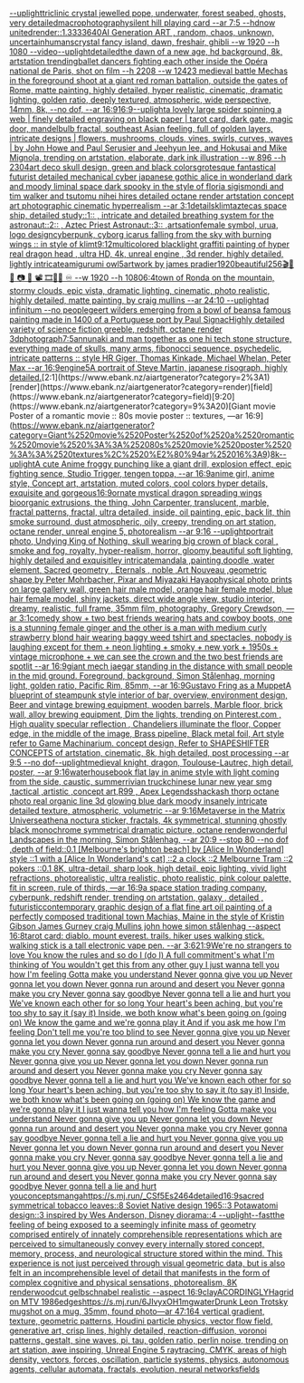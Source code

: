 [--uplight](https://www.ebank.nz/aiartgenerator?category=--uplight)[triclinic crystal jewelled pope, underwater, forest seabed, ghosts, very detailed](https://www.ebank.nz/aiartgenerator?category=triclinic%2520crystal%2520jewelled%2520pope%2C%2520underwater%2C%2520forest%2520seabed%2C%2520ghosts%2C%2520very%2520detailed)[macrophotography](https://www.ebank.nz/aiartgenerator?category=macrophotography)[silent hill playing card --ar 7:5 --hd](https://www.ebank.nz/aiartgenerator?category=silent%2520hill%2520playing%2520card%2520--ar%25207%3A5%2520--hd)[now united](https://www.ebank.nz/aiartgenerator?category=now%2520united)[render::1.3333](https://www.ebank.nz/aiartgenerator?category=render%3A%3A1.3333)[640](https://www.ebank.nz/aiartgenerator?category=640)[AI Generation ART , random, chaos, unknown, uncertain](https://www.ebank.nz/aiartgenerator?category=AI%2520Generation%2520ART%2520%2C%2520random%2C%2520chaos%2C%2520unknown%2C%2520uncertain)[humans](https://www.ebank.nz/aiartgenerator?category=humans)[crystal fancy island, dawn, freshair, ghibli --w 1920 --h 1080 --video](https://www.ebank.nz/aiartgenerator?category=crystal%2520fancy%2520island%2C%2520dawn%2C%2520freshair%2C%2520ghibli%2520--w%25201920%2520--h%25201080%2520--video)[--uplight](https://www.ebank.nz/aiartgenerator?category=--uplight)[detailed](https://www.ebank.nz/aiartgenerator?category=detailed)[the dawn of a new age, hd background, 8k, artstation trending](https://www.ebank.nz/aiartgenerator?category=the%2520dawn%2520of%2520a%2520new%2520age%2C%2520hd%2520background%2C%25208k%2C%2520artstation%2520trending)[ballet dancers fighting each other inside the Opéra national de Paris, shot on film --h 2208 --w 1242](https://www.ebank.nz/aiartgenerator?category=ballet%2520dancers%2520fighting%2520each%2520other%2520inside%2520the%2520Op%C3%A9ra%2520national%2520de%2520Paris%2C%2520shot%2520on%2520film%2520--h%25202208%2520--w%25201242)[3 medieval battle Mechas in the foreground shoot at a giant red roman battalion, outside the gates of Rome, matte painting, highly detailed, hyper realistic, cinematic, dramatic lighting, golden ratio, deeply textured, atmospheric, wide perspective, 14mm, 8k, --no dof, --ar 16:9](https://www.ebank.nz/aiartgenerator?category=3%2520medieval%2520battle%2520Mechas%2520in%2520the%2520foreground%2520shoot%2520at%2520a%2520giant%2520red%2520roman%2520battalion%2C%2520outside%2520the%2520gates%2520of%2520Rome%2C%2520matte%2520painting%2C%2520highly%2520detailed%2C%2520hyper%2520realistic%2C%2520cinematic%2C%2520dramatic%2520lighting%2C%2520golden%2520ratio%2C%2520deeply%2520textured%2C%2520atmospheric%2C%2520wide%2520perspective%2C%252014mm%2C%25208k%2C%2520--no%2520dof%2C%2520--ar%252016%3A9)[16:9](https://www.ebank.nz/aiartgenerator?category=16%3A9)[--uplight](https://www.ebank.nz/aiartgenerator?category=--uplight)[a lovely large spider spinning a web | finely detailed engraving on black paper | tarot card, dark gate, magic door, mandelbulb fractal, southeast Asian feeling, full of golden layers, intricate designs | flowers, mushrooms, clouds, vines, swirls, curves, waves | by John Howe and Paul Serusier and Jeehyun lee, and Hokusai and Mike Mignola, trending on artstation, elaborate, dark ink illustration --w 896 --h 2304](https://www.ebank.nz/aiartgenerator?category=a%2520lovely%2520large%2520spider%2520spinning%2520a%2520web%2520%7C%2520finely%2520detailed%2520engraving%2520on%2520black%2520paper%2520%7C%2520tarot%2520card%2C%2520dark%2520gate%2C%2520magic%2520door%2C%2520mandelbulb%2520fractal%2C%2520southeast%2520Asian%2520feeling%2C%2520full%2520of%2520golden%2520layers%2C%2520intricate%2520designs%2520%7C%2520flowers%2C%2520mushrooms%2C%2520clouds%2C%2520vines%2C%2520swirls%2C%2520curves%2C%2520waves%2520%7C%2520by%2520John%2520Howe%2520and%2520Paul%2520Serusier%2520and%2520Jeehyun%2520lee%2C%2520and%2520Hokusai%2520and%2520Mike%2520Mignola%2C%2520trending%2520on%2520artstation%2C%2520elaborate%2C%2520dark%2520ink%2520illustration%2520--w%2520896%2520--h%25202304)[art deco skull design, green and black colors](https://www.ebank.nz/aiartgenerator?category=art%2520deco%2520skull%2520design%2C%2520green%2520and%2520black%2520colors)[grotesque fantastical futurist detailed mechanical cyber japanese gothic alice in wonderland dark and moody liminal space dark spooky in the style of floria sigismondi and tim walker and tsutomu nihei hires detailed octane render artstation concept art photographic cinematic hyperrealism --ar 3:1](https://www.ebank.nz/aiartgenerator?category=grotesque%2520fantastical%2520futurist%2520detailed%2520mechanical%2520cyber%2520japanese%2520gothic%2520alice%2520in%2520wonderland%2520dark%2520and%2520moody%2520liminal%2520space%2520dark%2520spooky%2520in%2520the%2520style%2520of%2520floria%2520sigismondi%2520and%2520tim%2520walker%2520and%2520tsutomu%2520nihei%2520hires%2520detailed%2520octane%2520render%2520artstation%2520concept%2520art%2520photographic%2520cinematic%2520hyperrealism%2520--ar%25203%3A1)[details](https://www.ebank.nz/aiartgenerator?category=details)[klimt](https://www.ebank.nz/aiartgenerator?category=klimt)[aztecas space ship, detailed study::1:: , intricate and detailed  breathing system for the astronaut::2:: , Aztec Priest Astronaut::3:: ,](https://www.ebank.nz/aiartgenerator?category=aztecas%2520space%2520ship%2C%2520detailed%2520study%3A%3A1%3A%3A%2520%2C%2520intricate%2520and%2520detailed%2520%2520breathing%2520system%2520for%2520the%2520astronaut%3A%3A2%3A%3A%2520%2C%2520Aztec%2520Priest%2520Astronaut%3A%3A3%3A%3A%2520%2C)[artsation](https://www.ebank.nz/aiartgenerator?category=artsation)[female symbol, urua, logo design](https://www.ebank.nz/aiartgenerator?category=female%2520symbol%2C%2520urua%2C%2520logo%2520design)[cyberpunk, cyborg icarus falling from the sky with burning wings :: in style of klimt](https://www.ebank.nz/aiartgenerator?category=cyberpunk%2C%2520cyborg%2520icarus%2520falling%2520from%2520the%2520sky%2520with%2520burning%2520wings%2520%3A%3A%2520in%2520style%2520of%2520klimt)[9:12](https://www.ebank.nz/aiartgenerator?category=9%3A12)[multicolored blacklight graffiti painting of hyper real dragon head , ultra HD, 4k, unreal engine , 3d render, highly detailed, lightly intricate](https://www.ebank.nz/aiartgenerator?category=multicolored%2520blacklight%2520graffiti%2520painting%2520of%2520hyper%2520real%2520dragon%2520head%2520%2C%2520ultra%2520HD%2C%25204k%2C%2520unreal%2520engine%2520%2C%25203d%2520render%2C%2520highly%2520detailed%2C%2520lightly%2520intricate)[amigurumi owl](https://www.ebank.nz/aiartgenerator?category=amigurumi%2520owl)[5](https://www.ebank.nz/aiartgenerator?category=5)[artwork by james pradier](https://www.ebank.nz/aiartgenerator?category=artwork%2520by%2520james%2520pradier)[1920](https://www.ebank.nz/aiartgenerator?category=1920)[beautiful](https://www.ebank.nz/aiartgenerator?category=beautiful)[256](https://www.ebank.nz/aiartgenerator?category=256)[🎬🌈📼 📷  🎥 📽 🎞🧬🌌 ♾️ --w 1920 --h 1080](https://www.ebank.nz/aiartgenerator?category=%F0%9F%8E%AC%F0%9F%8C%88%F0%9F%93%BC%2520%F0%9F%93%B7%2520%2520%F0%9F%8E%A5%2520%F0%9F%93%BD%2520%F0%9F%8E%9E%F0%9F%A7%AC%F0%9F%8C%8C%2520%E2%99%BE%EF%B8%8F%2520--w%25201920%2520--h%25201080)[6:4](https://www.ebank.nz/aiartgenerator?category=6%3A4)[town of Ronda on the mountain, stormy clouds, epic vista, dramatic lighting, cinematic, photo realistic, highly detailed, matte painting, by craig mullins --ar 24:10 --uplight](https://www.ebank.nz/aiartgenerator?category=town%2520of%2520Ronda%2520on%2520the%2520mountain%2C%2520stormy%2520clouds%2C%2520epic%2520vista%2C%2520dramatic%2520lighting%2C%2520cinematic%2C%2520photo%2520realistic%2C%2520highly%2520detailed%2C%2520matte%2520painting%2C%2520by%2520craig%2520mullins%2520--ar%252024%3A10%2520--uplight)[ad infinitum --no people](https://www.ebank.nz/aiartgenerator?category=ad%2520infinitum%2520--no%2520people)[geert wilders emerging from a bowl of beans](https://www.ebank.nz/aiartgenerator?category=geert%2520wilders%2520emerging%2520from%2520a%2520bowl%2520of%2520beans)[a famous painting made in 1400 of a Portuguese port by Paul Signac](https://www.ebank.nz/aiartgenerator?category=a%2520famous%2520painting%2520made%2520in%25201400%2520of%2520a%2520Portuguese%2520port%2520by%2520Paul%2520Signac)[Highly detailed variety of science fiction greeble, redshift, octane render 3d](https://www.ebank.nz/aiartgenerator?category=Highly%2520detailed%2520variety%2520of%2520science%2520fiction%2520greeble%2C%2520redshift%2C%2520octane%2520render%25203d)[photograph](https://www.ebank.nz/aiartgenerator?category=photograph)[7:5](https://www.ebank.nz/aiartgenerator?category=7%3A5)[annunaki and man together as one hi tech stone structure, everything made of skulls, many arms, fibonocci sequence, psychedelic, intricate patterns :: style HR Giger, Thomas Kinkade, Michael Whelan, Peter Max   --ar 16:9](https://www.ebank.nz/aiartgenerator?category=annunaki%2520and%2520man%2520together%2520as%2520one%2520hi%2520tech%2520stone%2520structure%2C%2520everything%2520made%2520of%2520skulls%2C%2520many%2520arms%2C%2520fibonocci%2520sequence%2C%2520psychedelic%2C%2520intricate%2520patterns%2520%3A%3A%2520style%2520HR%2520Giger%2C%2520Thomas%2520Kinkade%2C%2520Michael%2520Whelan%2C%2520Peter%2520Max%2520%2520%2520--ar%252016%3A9)[engine](https://www.ebank.nz/aiartgenerator?category=engine)[5](https://www.ebank.nz/aiartgenerator?category=5)[A portrait of Steve Martin, japanese risograph, highly detailed.](https://www.ebank.nz/aiartgenerator?category=A%2520portrait%2520of%2520Steve%2520Martin%2C%2520japanese%2520risograph%2C%2520highly%2520detailed.)[2:1](https://www.ebank.nz/aiartgenerator?category=2%3A1)[render](https://www.ebank.nz/aiartgenerator?category=render)[field](https://www.ebank.nz/aiartgenerator?category=field)[9:20](https://www.ebank.nz/aiartgenerator?category=9%3A20)[Giant movie Poster of a romantic movie :: 80s movie poster :: textures, —ar 16:9](https://www.ebank.nz/aiartgenerator?category=Giant%2520movie%2520Poster%2520of%2520a%2520romantic%2520movie%2520%3A%3A%252080s%2520movie%2520poster%2520%3A%3A%2520textures%2C%2520%E2%80%94ar%252016%3A9)[8k](https://www.ebank.nz/aiartgenerator?category=8k)[--uplight](https://www.ebank.nz/aiartgenerator?category=--uplight)[A cute Anime froggy punching like a giant drill, explosion effect, epic fighting sence, Studio Trigger, tengen toppa, --ar 16:9](https://www.ebank.nz/aiartgenerator?category=A%2520cute%2520Anime%2520froggy%2520punching%2520like%2520a%2520giant%2520drill%2C%2520explosion%2520effect%2C%2520epic%2520fighting%2520sence%2C%2520Studio%2520Trigger%2C%2520tengen%2520toppa%2C%2520--ar%252016%3A9)[anime girl, anime style, Concept art, artstation, muted colors, cool colors hyper details, exquisite and gorgeous](https://www.ebank.nz/aiartgenerator?category=anime%2520girl%2C%2520anime%2520style%2C%2520Concept%2520art%2C%2520artstation%2C%2520muted%2520colors%2C%2520cool%2520colors%2520hyper%2520details%2C%2520exquisite%2520and%2520gorgeous)[16:9](https://www.ebank.nz/aiartgenerator?category=16%3A9)[ornate mystical dragon spreading wings bioorganic extrusions, the thing, John Carpenter, translucent, marble, fractal patterns, fractal, ultra detailed, inside, oil painting, epic, back lit, thin smoke surround, dust atmospheric, oily, creepy, trending on art station, octane render, unreal engine 5, photorealism --ar 9:16 --uplight](https://www.ebank.nz/aiartgenerator?category=ornate%2520mystical%2520dragon%2520spreading%2520wings%2520bioorganic%2520extrusions%2C%2520the%2520thing%2C%2520John%2520Carpenter%2C%2520translucent%2C%2520marble%2C%2520fractal%2520patterns%2C%2520fractal%2C%2520ultra%2520detailed%2C%2520inside%2C%2520oil%2520painting%2C%2520epic%2C%2520back%2520lit%2C%2520thin%2520smoke%2520surround%2C%2520dust%2520atmospheric%2C%2520oily%2C%2520creepy%2C%2520trending%2520on%2520art%2520station%2C%2520octane%2520render%2C%2520unreal%2520engine%25205%2C%2520photorealism%2520--ar%25209%3A16%2520--uplight)[portrait photo, Undying King of Nothing, skull wearing big crown of black coral , smoke and fog, royalty, hyper-realism, horror, gloomy,beautiful  soft lighting, highly detailed and exquisitley intricate](https://www.ebank.nz/aiartgenerator?category=portrait%2520photo%2C%2520Undying%2520King%2520of%2520Nothing%2C%2520skull%2520wearing%2520big%2520crown%2520of%2520black%2520coral%2520%2C%2520smoke%2520and%2520fog%2C%2520royalty%2C%2520hyper-realism%2C%2520horror%2C%2520gloomy%2Cbeautiful%2520%2520soft%2520lighting%2C%2520highly%2520detailed%2520and%2520exquisitley%2520intricate)[mandala ,painting,doodle ,water element, Sacred geometry , Eternals , noble ,Art Nouveau ,geometric shape,by Peter Mohrbacher, Pixar and Miyazaki Hayao](https://www.ebank.nz/aiartgenerator?category=mandala%2520%2Cpainting%2Cdoodle%2520%2Cwater%2520element%2C%2520Sacred%2520geometry%2520%2C%2520Eternals%2520%2C%2520noble%2520%2CArt%2520Nouveau%2520%2Cgeometric%2520shape%2Cby%2520Peter%2520Mohrbacher%2C%2520Pixar%2520and%2520Miyazaki%2520Hayao)[physical photo prints on large gallery wall, green hair male model, orange hair female model, blue hair female model, shiny jackets, direct wide angle view, studio interior, dreamy, realistic, full frame, 35mm film, photography, Gregory Crewdson, —ar 3:1](https://www.ebank.nz/aiartgenerator?category=physical%2520photo%2520prints%2520on%2520large%2520gallery%2520wall%2C%2520green%2520hair%2520male%2520model%2C%2520orange%2520hair%2520female%2520model%2C%2520blue%2520hair%2520female%2520model%2C%2520shiny%2520jackets%2C%2520direct%2520wide%2520angle%2520view%2C%2520studio%2520interior%2C%2520dreamy%2C%2520realistic%2C%2520full%2520frame%2C%252035mm%2520film%2C%2520photography%2C%2520Gregory%2520Crewdson%2C%2520%E2%80%94ar%25203%3A1)[comedy show + two best friends wearing hats and cowboy boots, one is a stunning female ginger and the other is a man with medium curly strawberry blond hair wearing baggy weed tshirt and spectacles, nobody is laughing except for them + neon lighting + smoky + new york + 1950s + vintage microphone + we can see the crown and the two best friends are spotlit --ar 16:9](https://www.ebank.nz/aiartgenerator?category=comedy%2520show%2520%2B%2520two%2520best%2520friends%2520wearing%2520hats%2520and%2520cowboy%2520boots%2C%2520one%2520is%2520a%2520stunning%2520female%2520ginger%2520and%2520the%2520other%2520is%2520a%2520man%2520with%2520medium%2520curly%2520strawberry%2520blond%2520hair%2520wearing%2520baggy%2520weed%2520tshirt%2520and%2520spectacles%2C%2520nobody%2520is%2520laughing%2520except%2520for%2520them%2520%2B%2520neon%2520lighting%2520%2B%2520smoky%2520%2B%2520new%2520york%2520%2B%25201950s%2520%2B%2520vintage%2520microphone%2520%2B%2520we%2520can%2520see%2520the%2520crown%2520and%2520the%2520two%2520best%2520friends%2520are%2520spotlit%2520--ar%252016%3A9)[giant mech jaegar standing in the distance with small people in the mid ground. Foreground, background, Simon Stålenhag, morning light, golden ratio, Pacific Rim, 85mm, --ar 16:9](https://www.ebank.nz/aiartgenerator?category=giant%2520mech%2520jaegar%2520standing%2520in%2520the%2520distance%2520with%2520small%2520people%2520in%2520the%2520mid%2520ground.%2520Foreground%2C%2520background%2C%2520Simon%2520St%C3%A5lenhag%2C%2520morning%2520light%2C%2520golden%2520ratio%2C%2520Pacific%2520Rim%2C%252085mm%2C%2520--ar%252016%3A9)[Gustavo Fring as a Muppet](https://www.ebank.nz/aiartgenerator?category=Gustavo%2520Fring%2520as%2520a%2520Muppet)[A blueprint of steampunk style interior of bar,  overview, environment  design,  Beer and vintage brewing equipment, wooden barrels,  Marble floor, brick wall, alloy brewing equipment, Dim the lights, trending on Pinterest.com  , High quality specular reflection ,  Chandeliers illuminate the floor, Copper  edge, in the middle of the image, Brass pipeline,  Black metal foil,  Art style refer to Game Machinarium.  concept design, Refer to SHAPESHIFTER CONCEPTS  of artstation, cinematic,  8k, high detailed,  post processing    --ar 9:5   --no dof](https://www.ebank.nz/aiartgenerator?category=A%2520blueprint%2520of%2520steampunk%2520style%2520interior%2520of%2520bar%2C%2520%2520overview%2C%2520environment%2520%2520design%2C%2520%2520Beer%2520and%2520vintage%2520brewing%2520equipment%2C%2520wooden%2520barrels%2C%2520%2520Marble%2520floor%2C%2520brick%2520wall%2C%2520alloy%2520brewing%2520equipment%2C%2520Dim%2520the%2520lights%2C%2520trending%2520on%2520Pinterest.com%2520%2520%2C%2520High%2520quality%2520specular%2520reflection%2520%2C%2520%2520Chandeliers%2520illuminate%2520the%2520floor%2C%2520Copper%2520%2520edge%2C%2520in%2520the%2520middle%2520of%2520the%2520image%2C%2520Brass%2520pipeline%2C%2520%2520Black%2520metal%2520foil%2C%2520%2520Art%2520style%2520refer%2520to%2520Game%2520Machinarium.%2520%2520concept%2520design%2C%2520Refer%2520to%2520SHAPESHIFTER%2520CONCEPTS%2520%2520of%2520artstation%2C%2520cinematic%2C%2520%25208k%2C%2520high%2520detailed%2C%2520%2520post%2520processing%2520%2520%2520%2520--ar%25209%3A5%2520%2520%2520--no%2520dof)[--uplight](https://www.ebank.nz/aiartgenerator?category=--uplight)[medieval knight, dragon, Toulouse-Lautrec, high detail, poster, --ar 9:16](https://www.ebank.nz/aiartgenerator?category=medieval%2520knight%2C%2520dragon%2C%2520Toulouse-Lautrec%2C%2520high%2520detail%2C%2520poster%2C%2520--ar%25209%3A16)[waterhouse](https://www.ebank.nz/aiartgenerator?category=waterhouse)[book flat lay in anime style with light coming from the side, caustic, summer](https://www.ebank.nz/aiartgenerator?category=book%2520flat%2520lay%2520in%2520anime%2520style%2520with%2520light%2520coming%2520from%2520the%2520side%2C%2520caustic%2C%2520summer)[rivian truck](https://www.ebank.nz/aiartgenerator?category=rivian%2520truck)[chinese lunar new year smg ,tactical ,artistic ,concept art,R99 , Apex Legends](https://www.ebank.nz/aiartgenerator?category=chinese%2520lunar%2520new%2520year%2520smg%2520%2Ctactical%2520%2Cartistic%2520%2Cconcept%2520art%2CR99%2520%2C%2520Apex%2520Legends)[shack](https://www.ebank.nz/aiartgenerator?category=shack)[ash thorp octane photo real organic line 3d glowing blue dark moody insanely intricate detailed texture, atmospheric, volumetric --ar 9:16](https://www.ebank.nz/aiartgenerator?category=ash%2520thorp%2520octane%2520photo%2520real%2520organic%2520line%25203d%2520glowing%2520blue%2520dark%2520moody%2520insanely%2520intricate%2520detailed%2520texture%2C%2520atmospheric%2C%2520volumetric%2520--ar%25209%3A16)[Metaverse in the Matrix Universe](https://www.ebank.nz/aiartgenerator?category=Metaverse%2520in%2520the%2520Matrix%2520Universe)[athena noctura sticker, fractals, 4k symmetrical, stunning ghostly black monochrome symmetrical dramatic picture, octane render](https://www.ebank.nz/aiartgenerator?category=athena%2520noctura%2520sticker%2C%2520fractals%2C%25204k%2520symmetrical%2C%2520stunning%2520ghostly%2520black%2520monochrome%2520symmetrical%2520dramatic%2520picture%2C%2520octane%2520render)[wonderful Landscapes in the morning, Simon Stålenhag, --ar 20:9 --stop 80 --no dof ,depth of field](https://www.ebank.nz/aiartgenerator?category=wonderful%2520Landscapes%2520in%2520the%2520morning%2C%2520Simon%2520St%C3%A5lenhag%2C%2520--ar%252020%3A9%2520--stop%252080%2520--no%2520dof%2520%2Cdepth%2520of%2520field)[::0.1 [Melbourne's brighton beach] by [Alice In Wonderland] style ::1 with a [Alice In Wonderland's cat] ::2 a clock ::2 Melbourne Tram ::2 pokers ::0.1 8K, ultra-detail, sharp look, high detail, epic lighting, vivid light refractions, photorealistic, ultra realistic, photo realistic, pink colour palette, fit in screen, rule of thirds, —ar 16:9](https://www.ebank.nz/aiartgenerator?category=%3A%3A0.1%2520%5BMelbourne%27s%2520brighton%2520beach%5D%2520by%2520%5BAlice%2520In%2520Wonderland%5D%2520style%2520%3A%3A1%2520with%2520a%2520%5BAlice%2520In%2520Wonderland%27s%2520cat%5D%2520%3A%3A2%2520a%2520clock%2520%3A%3A2%2520Melbourne%2520Tram%2520%3A%3A2%2520pokers%2520%3A%3A0.1%25208K%2C%2520ultra-detail%2C%2520sharp%2520look%2C%2520high%2520detail%2C%2520epic%2520lighting%2C%2520vivid%2520light%2520refractions%2C%2520photorealistic%2C%2520ultra%2520realistic%2C%2520photo%2520realistic%2C%2520pink%2520colour%2520palette%2C%2520fit%2520in%2520screen%2C%2520rule%2520of%2520thirds%2C%2520%E2%80%94ar%252016%3A9)[a space station trading company, cyberpunk, redshift render, trending on artstation, galaxy , detailed , futuristic](https://www.ebank.nz/aiartgenerator?category=a%2520space%2520station%2520trading%2520company%2C%2520cyberpunk%2C%2520redshift%2520render%2C%2520trending%2520on%2520artstation%2C%2520galaxy%2520%2C%2520detailed%2520%2C%2520futuristic)[contemporary graphic design of a flat fine art oil painting of a perfectly composed traditional town Machias, Maine in the style of Kristin Gibson James Gurney craig Mullins john howe simon stålenhag --aspect 16:8](https://www.ebank.nz/aiartgenerator?category=contemporary%2520graphic%2520design%2520of%2520a%2520flat%2520fine%2520art%2520oil%2520painting%2520of%2520a%2520perfectly%2520composed%2520traditional%2520town%2520Machias%2C%2520Maine%2520in%2520the%2520style%2520of%2520Kristin%2520Gibson%2520James%2520Gurney%2520craig%2520Mullins%2520john%2520howe%2520simon%2520st%C3%A5lenhag%2520--aspect%252016%3A8)[tarot card: diablo. mount everest. trails. hiker uses walking stick. walking stick is a tall electronic vape pen. --ar 3:6](https://www.ebank.nz/aiartgenerator?category=tarot%2520card%3A%2520diablo.%2520mount%2520everest.%2520trails.%2520hiker%2520uses%2520walking%2520stick.%2520walking%2520stick%2520is%2520a%2520tall%2520electronic%2520vape%2520pen.%2520--ar%25203%3A6)[21:9](https://www.ebank.nz/aiartgenerator?category=21%3A9)[We're no strangers to love You know the rules and so do I (do I) A full commitment's what I'm thinking of You wouldn't get this from any other guy I just wanna tell you how I'm feeling Gotta make you understand Never gonna give you up Never gonna let you down Never gonna run around and desert you Never gonna make you cry Never gonna say goodbye Never gonna tell a lie and hurt you We've known each other for so long Your heart's been aching, but you're too shy to say it (say it) Inside, we both know what's been going on (going on) We know the game and we're gonna play it And if you ask me how I'm feeling Don't tell me you're too blind to see Never gonna give you up Never gonna let you down Never gonna run around and desert you Never gonna make you cry Never gonna say goodbye Never gonna tell a lie and hurt you Never gonna give you up Never gonna let you down Never gonna run around and desert you Never gonna make you cry Never gonna say goodbye Never gonna tell a lie and hurt you We've known each other for so long Your heart's been aching, but you're too shy to say it (to say it) Inside, we both know what's been going on (going on) We know the game and we're gonna play it I just wanna tell you how I'm feeling Gotta make you understand Never gonna give you up Never gonna let you down Never gonna run around and desert you Never gonna make you cry Never gonna say goodbye Never gonna tell a lie and hurt you Never gonna give you up Never gonna let you down Never gonna run around and desert you Never gonna make you cry Never gonna say goodbye Never gonna tell a lie and hurt you Never gonna give you up Never gonna let you down Never gonna run around and desert you Never gonna make you cry Never gonna say goodbye Never gonna tell a lie and hurt you](https://www.ebank.nz/aiartgenerator?category=We%27re%2520no%2520strangers%2520to%2520love%2520You%2520know%2520the%2520rules%2520and%2520so%2520do%2520I%2520%28do%2520I%29%2520A%2520full%2520commitment%27s%2520what%2520I%27m%2520thinking%2520of%2520You%2520wouldn%27t%2520get%2520this%2520from%2520any%2520other%2520guy%2520I%2520just%2520wanna%2520tell%2520you%2520how%2520I%27m%2520feeling%2520Gotta%2520make%2520you%2520understand%2520Never%2520gonna%2520give%2520you%2520up%2520Never%2520gonna%2520let%2520you%2520down%2520Never%2520gonna%2520run%2520around%2520and%2520desert%2520you%2520Never%2520gonna%2520make%2520you%2520cry%2520Never%2520gonna%2520say%2520goodbye%2520Never%2520gonna%2520tell%2520a%2520lie%2520and%2520hurt%2520you%2520We%27ve%2520known%2520each%2520other%2520for%2520so%2520long%2520Your%2520heart%27s%2520been%2520aching%2C%2520but%2520you%27re%2520too%2520shy%2520to%2520say%2520it%2520%28say%2520it%29%2520Inside%2C%2520we%2520both%2520know%2520what%27s%2520been%2520going%2520on%2520%28going%2520on%29%2520We%2520know%2520the%2520game%2520and%2520we%27re%2520gonna%2520play%2520it%2520And%2520if%2520you%2520ask%2520me%2520how%2520I%27m%2520feeling%2520Don%27t%2520tell%2520me%2520you%27re%2520too%2520blind%2520to%2520see%2520Never%2520gonna%2520give%2520you%2520up%2520Never%2520gonna%2520let%2520you%2520down%2520Never%2520gonna%2520run%2520around%2520and%2520desert%2520you%2520Never%2520gonna%2520make%2520you%2520cry%2520Never%2520gonna%2520say%2520goodbye%2520Never%2520gonna%2520tell%2520a%2520lie%2520and%2520hurt%2520you%2520Never%2520gonna%2520give%2520you%2520up%2520Never%2520gonna%2520let%2520you%2520down%2520Never%2520gonna%2520run%2520around%2520and%2520desert%2520you%2520Never%2520gonna%2520make%2520you%2520cry%2520Never%2520gonna%2520say%2520goodbye%2520Never%2520gonna%2520tell%2520a%2520lie%2520and%2520hurt%2520you%2520We%27ve%2520known%2520each%2520other%2520for%2520so%2520long%2520Your%2520heart%27s%2520been%2520aching%2C%2520but%2520you%27re%2520too%2520shy%2520to%2520say%2520it%2520%28to%2520say%2520it%29%2520Inside%2C%2520we%2520both%2520know%2520what%27s%2520been%2520going%2520on%2520%28going%2520on%29%2520We%2520know%2520the%2520game%2520and%2520we%27re%2520gonna%2520play%2520it%2520I%2520just%2520wanna%2520tell%2520you%2520how%2520I%27m%2520feeling%2520Gotta%2520make%2520you%2520understand%2520Never%2520gonna%2520give%2520you%2520up%2520Never%2520gonna%2520let%2520you%2520down%2520Never%2520gonna%2520run%2520around%2520and%2520desert%2520you%2520Never%2520gonna%2520make%2520you%2520cry%2520Never%2520gonna%2520say%2520goodbye%2520Never%2520gonna%2520tell%2520a%2520lie%2520and%2520hurt%2520you%2520Never%2520gonna%2520give%2520you%2520up%2520Never%2520gonna%2520let%2520you%2520down%2520Never%2520gonna%2520run%2520around%2520and%2520desert%2520you%2520Never%2520gonna%2520make%2520you%2520cry%2520Never%2520gonna%2520say%2520goodbye%2520Never%2520gonna%2520tell%2520a%2520lie%2520and%2520hurt%2520you%2520Never%2520gonna%2520give%2520you%2520up%2520Never%2520gonna%2520let%2520you%2520down%2520Never%2520gonna%2520run%2520around%2520and%2520desert%2520you%2520Never%2520gonna%2520make%2520you%2520cry%2520Never%2520gonna%2520say%2520goodbye%2520Never%2520gonna%2520tell%2520a%2520lie%2520and%2520hurt%2520you)[concepts](https://www.ebank.nz/aiartgenerator?category=concepts)[manga](https://www.ebank.nz/aiartgenerator?category=manga)[<https://s.mj.run/_CSf5Es2464>](https://www.ebank.nz/aiartgenerator?category=%3Chttps%3A//s.mj.run/_CSf5Es2464%3E)[detailed](https://www.ebank.nz/aiartgenerator?category=detailed)[16:9](https://www.ebank.nz/aiartgenerator?category=16%3A9)[sacred symmetrical tobacco leaves::8 Soviet Native design 1965::3 Potawatomi design::3 inspired by Wes Anderson, Disney diorama::4 --uplight](https://www.ebank.nz/aiartgenerator?category=sacred%2520symmetrical%2520tobacco%2520leaves%3A%3A8%2520Soviet%2520Native%2520design%25201965%3A%3A3%2520Potawatomi%2520design%3A%3A3%2520inspired%2520by%2520Wes%2520Anderson%2C%2520Disney%2520diorama%3A%3A4%2520--uplight)[--fast](https://www.ebank.nz/aiartgenerator?category=--fast)[the feeling of being exposed to a seemingly infinite mass of geometry comprised entirely of innately comprehensible representations which are perceived to simultaneously convey every internally stored concept, memory, process, and neurological structure stored within the mind. This experience is not just perceived through visual geometric data, but is also felt in an incomprehensible level of detail that manifests in the form of complex cognitive and physical sensations, photorealism, 8K render](https://www.ebank.nz/aiartgenerator?category=the%2520feeling%2520of%2520being%2520exposed%2520to%2520a%2520seemingly%2520infinite%2520mass%2520of%2520geometry%2520comprised%2520entirely%2520of%2520innately%2520comprehensible%2520representations%2520which%2520are%2520perceived%2520to%2520simultaneously%2520convey%2520every%2520internally%2520stored%2520concept%2C%2520memory%2C%2520process%2C%2520and%2520neurological%2520structure%2520stored%2520within%2520the%2520mind.%2520This%2520experience%2520is%2520not%2520just%2520perceived%2520through%2520visual%2520geometric%2520data%2C%2520but%2520is%2520also%2520felt%2520in%2520an%2520incomprehensible%2520level%2520of%2520detail%2520that%2520manifests%2520in%2520the%2520form%2520of%2520complex%2520cognitive%2520and%2520physical%2520sensations%2C%2520photorealism%2C%25208K%2520render)[woodcut gelbschnabel realistic --aspect 16:9](https://www.ebank.nz/aiartgenerator?category=woodcut%2520gelbschnabel%2520realistic%2520--aspect%252016%3A9)[clay](https://www.ebank.nz/aiartgenerator?category=clay)[ACORDINGLY](https://www.ebank.nz/aiartgenerator?category=ACORDINGLY)[Hagrid on MTV 1986](https://www.ebank.nz/aiartgenerator?category=Hagrid%2520on%2520MTV%25201986)[edges](https://www.ebank.nz/aiartgenerator?category=edges)[<https://s.mj.run/6JIvyxOH1mg>](https://www.ebank.nz/aiartgenerator?category=%3Chttps%3A//s.mj.run/6JIvyxOH1mg%3E)[water](https://www.ebank.nz/aiartgenerator?category=water)[Drunk Leon Trotsky mugshot on a mug, 35mm, found photo](https://www.ebank.nz/aiartgenerator?category=Drunk%2520Leon%2520Trotsky%2520mugshot%2520on%2520a%2520mug%2C%252035mm%2C%2520found%2520photo)[—ar 47:164 vertical gradient, texture, geometric patterns, Houdini particle physics, vector flow field, generative art, crisp lines, highly detailed, reaction-diffusion, voronoi patterns, gestalt, sine waves, pi, tau, golden ratio, perlin noise, trending on art station, awe inspiring, Unreal Engine 5 raytracing, CMYK, areas of high density, vectors, forces, oscillation, particle systems, physics, autonomous agents, cellular automata, fractals, evolution, neural networks](https://www.ebank.nz/aiartgenerator?category=%E2%80%94ar%252047%3A164%2520vertical%2520gradient%2C%2520texture%2C%2520geometric%2520patterns%2C%2520Houdini%2520particle%2520physics%2C%2520vector%2520flow%2520field%2C%2520generative%2520art%2C%2520crisp%2520lines%2C%2520highly%2520detailed%2C%2520reaction-diffusion%2C%2520voronoi%2520patterns%2C%2520gestalt%2C%2520sine%2520waves%2C%2520pi%2C%2520tau%2C%2520golden%2520ratio%2C%2520perlin%2520noise%2C%2520trending%2520on%2520art%2520station%2C%2520awe%2520inspiring%2C%2520Unreal%2520Engine%25205%2520raytracing%2C%2520CMYK%2C%2520areas%2520of%2520high%2520density%2C%2520vectors%2C%2520forces%2C%2520oscillation%2C%2520particle%2520systems%2C%2520physics%2C%2520autonomous%2520agents%2C%2520cellular%2520automata%2C%2520fractals%2C%2520evolution%2C%2520neural%2520networks)[fields](https://www.ebank.nz/aiartgenerator?category=fields)